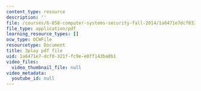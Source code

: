 ```yaml
---
content_type: resource
description: ''
file: /courses/6-858-computer-systems-security-fall-2014/1a6471e7dcf8321ffc9ee0ff143ba0b1_3v5Von-oNUg.pdf
file_type: application/pdf
learning_resource_types: []
ocw_type: OCWFile
resourcetype: Document
title: 3play pdf file
uid: 1a6471e7-dcf8-321f-fc9e-e0ff143ba0b1
video_files:
  video_thumbnail_file: null
video_metadata:
  youtube_id: null
---
```

